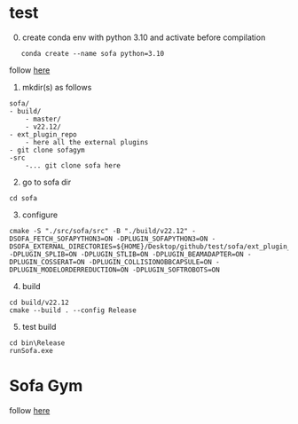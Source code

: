 # test
0. create conda env with python 3.10 and activate before compilation
~~~
   conda create --name sofa python=3.10
~~~
follow [here](https://www.sofa-framework.org/community/doc/getting-started/build/linux/)
1. mkdir(s) as follows
~~~
sofa/
- build/
    - master/
    - v22.12/
- ext_plugin_repo
    - here all the external plugins
- git clone sofagym
-src
    -... git clone sofa here
~~~
2. go to sofa dir 
~~~
cd sofa
~~~
3. configure
~~~
cmake -S "./src/sofa/src" -B "./build/v22.12" -DSOFA_FETCH_SOFAPYTHON3=ON -DPLUGIN_SOFAPYTHON3=ON -DSOFA_EXTERNAL_DIRECTORIES=${HOME}/Desktop/github/test/sofa/ext_plugin_repo -DPLUGIN_SPLIB=ON -DPLUGIN_STLIB=ON -DPLUGIN_BEAMADAPTER=ON -DPLUGIN_COSSERAT=ON -DPLUGIN_COLLISIONOBBCAPSULE=ON -DPLUGIN_MODELORDERREDUCTION=ON -DPLUGIN_SOFTROBOTS=ON
~~~
4. build
~~~
cd build/v22.12
cmake --build . --config Release  
~~~
5. test build
~~~
cd bin\Release
runSofa.exe
~~~

# Sofa Gym
follow [here](https://github.com/SofaDefrost/SofaGym/tree/e5cc4048fd1fbd0b93fd6e98b3a3d4854d094cfd)


    


